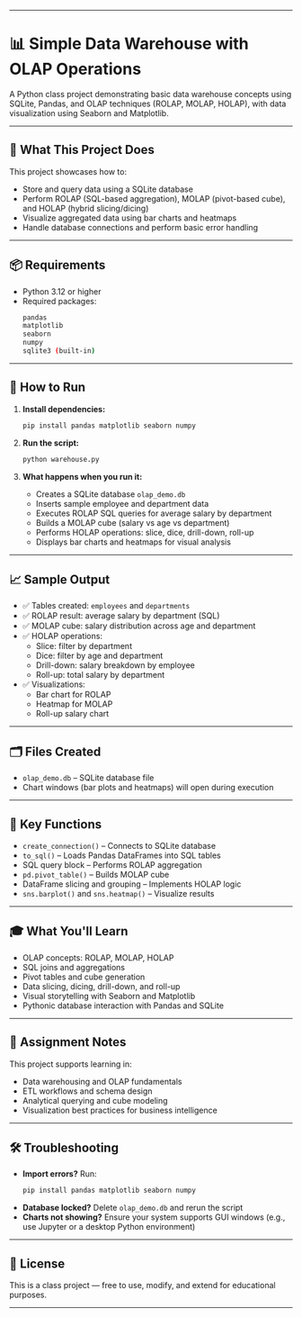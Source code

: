 

---

# 📊 Simple Data Warehouse with OLAP Operations

A Python class project demonstrating basic data warehouse concepts using SQLite, Pandas, and OLAP techniques (ROLAP, MOLAP, HOLAP), with data visualization using Seaborn and Matplotlib.

---

## 🚀 What This Project Does

This project showcases how to:
- Store and query data using a SQLite database
- Perform ROLAP (SQL-based aggregation), MOLAP (pivot-based cube), and HOLAP (hybrid slicing/dicing)
- Visualize aggregated data using bar charts and heatmaps
- Handle database connections and perform basic error handling

---

## 📦 Requirements

- Python 3.12 or higher  
- Required packages:
  ```bash
  pandas
  matplotlib
  seaborn
  numpy
  sqlite3 (built-in)
  ```

---

## 🧪 How to Run

1. **Install dependencies:**
   ```bash
   pip install pandas matplotlib seaborn numpy
   ```

2. **Run the script:**
   ```bash
   python warehouse.py
   ```

3. **What happens when you run it:**
   - Creates a SQLite database `olap_demo.db`
   - Inserts sample employee and department data
   - Executes ROLAP SQL queries for average salary by department
   - Builds a MOLAP cube (salary vs age vs department)
   - Performs HOLAP operations: slice, dice, drill-down, roll-up
   - Displays bar charts and heatmaps for visual analysis

---

## 📈 Sample Output

- ✅ Tables created: `employees` and `departments`
- ✅ ROLAP result: average salary by department (SQL)
- ✅ MOLAP cube: salary distribution across age and department
- ✅ HOLAP operations:
  - Slice: filter by department
  - Dice: filter by age and department
  - Drill-down: salary breakdown by employee
  - Roll-up: total salary by department
- ✅ Visualizations:
  - Bar chart for ROLAP
  - Heatmap for MOLAP
  - Roll-up salary chart

---

## 🗂️ Files Created

- `olap_demo.db` – SQLite database file
- Chart windows (bar plots and heatmaps) will open during execution

---

## 🧠 Key Functions

- `create_connection()` – Connects to SQLite database
- `to_sql()` – Loads Pandas DataFrames into SQL tables
- SQL query block – Performs ROLAP aggregation
- `pd.pivot_table()` – Builds MOLAP cube
- DataFrame slicing and grouping – Implements HOLAP logic
- `sns.barplot()` and `sns.heatmap()` – Visualize results

---

## 🎓 What You'll Learn

- OLAP concepts: ROLAP, MOLAP, HOLAP
- SQL joins and aggregations
- Pivot tables and cube generation
- Data slicing, dicing, drill-down, and roll-up
- Visual storytelling with Seaborn and Matplotlib
- Pythonic database interaction with Pandas and SQLite

---

## 📝 Assignment Notes

This project supports learning in:
- Data warehousing and OLAP fundamentals
- ETL workflows and schema design
- Analytical querying and cube modeling
- Visualization best practices for business intelligence

---

## 🛠️ Troubleshooting

- **Import errors?** Run:
  ```bash
  pip install pandas matplotlib seaborn numpy
  ```
- **Database locked?** Delete `olap_demo.db` and rerun the script
- **Charts not showing?** Ensure your system supports GUI windows (e.g., use Jupyter or a desktop Python environment)

---

## 📜 License

This is a class project — free to use, modify, and extend for educational purposes.

---

